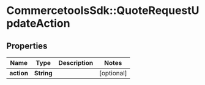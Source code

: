 # CommercetoolsSdk::QuoteRequestUpdateAction

## Properties
Name | Type | Description | Notes
------------ | ------------- | ------------- | -------------
**action** | **String** |  | [optional] 

